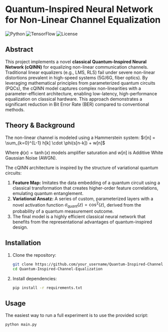# Quantum-Inspired Neural Network for Non-Linear Channel Equalization

![Python](https://img.shields.io/badge/Python-3.8%2B-blue) ![TensorFlow](https://img.shields.io/badge/TensorFlow-2.11-orange) ![License](https://img.shields.io/badge/License-MIT-green)

## Abstract
This project implements a novel **classical Quantum-Inspired Neural Network (cQINN)** for equalizing non-linear communication channels. Traditional linear equalizers (e.g., LMS, RLS) fail under severe non-linear distortions prevalent in high-speed systems (5G/6G, fiber optics). By leveraging mathematical principles from parameterized quantum circuits (PQCs), the cQINN model captures complex non-linearities with a parameter-efficient architecture, enabling low-latency, high-performance equalization on classical hardware. This approach demonstrates a significant reduction in Bit Error Rate (BER) compared to conventional methods.

## Theory & Background
The non-linear channel is modeled using a Hammerstein system:
$r[n] = \sum_{k=0}^{L-1} h[k] \cdot \phi(s[n-k]) + w[n]$

Where $\phi(x) = \tanh(x)$ models amplifier saturation and $w[n]$ is Additive White Gaussian Noise (AWGN).

The cQINN architecture is inspired by the structure of variational quantum circuits:
1.  **Feature Map:** Imitates the data embedding of a quantum circuit using a classical transformation that creates higher-order feature correlations, emulating quantum entanglement.
2.  **Variational Ansatz:** A series of custom, parameterized layers with a novel activation function $\sigma_{quant}(z) = \cos^2(z)$, derived from the probability of a quantum measurement outcome.
3.  The final model is a highly efficient classical neural network that benefits from the representational advantages of quantum-inspired design.

## Installation
1.  Clone the repository:
    ```bash
    git clone https://github.com/your_username/Quantum-Inspired-Channel-Equalization.git
    cd Quantum-Inspired-Channel-Equalization
    ```
2.  Install dependencies:
    ```bash
    pip install -r requirements.txt
    ```

## Usage
The easiest way to run a full experiment is to use the provided script:
```bash
python main.py
